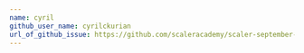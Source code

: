 ```yaml
---
name: cyril
github_user_name: cyrilckurian
url_of_github_issue: https://github.com/scaleracademy/scaler-september-open-source-challenge/issues/21
---
```

